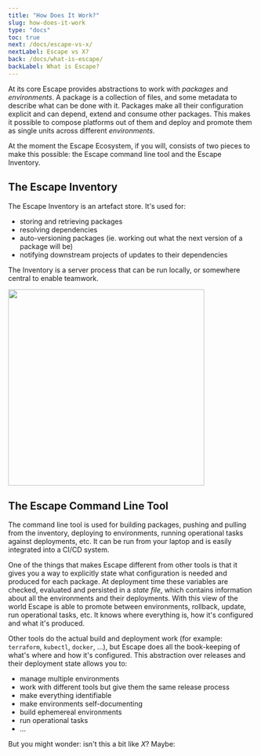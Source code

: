 ```yaml
---
title: "How Does It Work?"
slug: how-does-it-work
type: "docs"
toc: true
next: /docs/escape-vs-x/
nextLabel: Escape vs X?
back: /docs/what-is-escape/
backLabel: What is Escape?
---
```


At its core Escape provides abstractions to work with _packages_ and
_environments_. A package is a collection of files, and some metadata to
describe what can be done with it.  Packages make all their configuration
explicit and can depend, extend and consume other packages.  This makes it
possible to compose platforms out of them and deploy and promote them as single
units across different _environments_.

At the moment the Escape Ecosystem, if you will, consists of two pieces to make
this possible: the Escape command line tool and the Escape Inventory.  


## The Escape Inventory

The Escape Inventory is an artefact store. It's used for:

* storing and retrieving packages 
* resolving dependencies
* auto-versioning packages (ie. working out what the next version of a package will be)
* notifying downstream projects of updates to their dependencies

The Inventory is a server process that can be run locally, or somewhere central
to enable teamwork.

<img src='/img/escape_overview.svg' width="400"/>

## The Escape Command Line Tool

The command line tool is used for building packages, pushing and pulling from
the inventory, deploying to environments, running operational tasks against
deployments, etc. It can be run from your laptop and is easily integrated into
a CI/CD system.

One of the things that makes Escape different from other tools is that it gives
you a way to explicitly state what configuration is needed and produced for
each package. At deployment time these variables are checked, evaluated and
persisted in a _state file_, which contains information about all the
environments and their deployments. With this view of the world Escape is able 
to promote between environments, rollback, update, run operational tasks, etc. It 
knows where everything is, how it's configured and what it's produced. 

Other tools do the actual build and deployment work (for example: `terraform`,
`kubectl`, `docker`, ...), but Escape does all the book-keeping of what's where
and how it's configured.  This abstraction over releases and their deployment
state allows you to:

* manage multiple environments
* work with different tools but give them the same release process
* make everything identifiable 
* make environments self-documenting
* build ephemereal environments
* run operational tasks
* ...

But you might wonder: isn't this a bit like _X_? Maybe:
